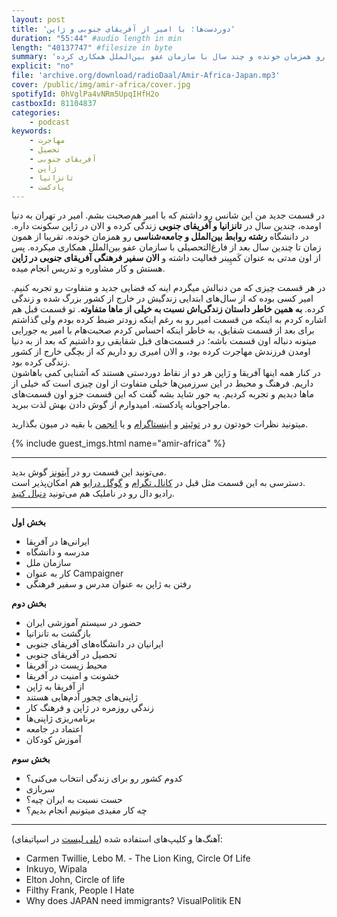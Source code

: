 ```yaml
---
layout: post
title: 'دوردست‌ها؛ با امیر از آفریقای جنوبی و ژاپن'
duration: "55:44" #audio length in min
length: "40137747" #filesize in byte
summary: 'در قسمت جدید من این شانس رو داشتم که با امیر هم‌صحبت بشم. امیر در تهران به دنیا اومده، چندین سال در تانزانیا و آفریقای جنوبی زندگی کرده و الان در ژاپن سکونت داره. در دانشگاه رشته روابط بین‌الملل و جامعه‌شناسی رو همزمان خونده و چند سال با سازمان عفو بین‌الملل همکاری کرده.'
explicit: "no"
file: 'archive.org/download/radioDaal/Amir-Africa-Japan.mp3'
cover: /public/img/amir-africa/cover.jpg
spotifyId: 0hVglPa4vNRm5UpqIHfH2o
castboxId: 81104837
categories:
    - podcast
keywords:
    - مهاجرت
    - تحصیل
    - آفریقای جنوبی
    - ژاپن
    - تانزانیا
    - پادکست
---
```


در قسمت جدید من این شانس رو داشتم که با امیر هم‌صحبت بشم. امیر در تهران به دنیا اومده، چندین سال در **تانزانیا و آفریقای جنوبی** زندگی کرده و الان در ژاپن سکونت داره. در دانشگاه **رشته روابط بین‌الملل و جامعه‌شناسی** رو همزمان خونده. تقریبا از همون زمان تا چندین سال بعد از فارغ‌التحصیلی با سازمان عفو بین‌الملل همکاری میکرده. پس از اون مدتی به عنوان کَمپِینر فعالیت داشته و **الان سفیر فرهنگی آفریقای جنوبی در ژاپن** هستش و کار مشاوره و تدریس انجام میده.

در هر قسمت چیزی که من دنبالش میگردم اینه که فضایی جدید و متفاوت رو تجربه کنیم. امیر کسی بوده که از سال‌های ابتدایی زندگیش در خارج از کشور بزرگ شده و زندگی کرده. **به همین خاطر داستان زندگی‌اش نسبت به خیلی از ماها متفاوته**. تو قسمت قبل هم اشاره کردم به اینکه من قسمت امیر رو به رغم اینکه زودتر ضبط کرده بودم ولی گذاشتم برای بعد از قسمت شقایق، به خاطر اینکه احساس کردم صحبت‌هام با امیر یه جورایی میتونه دنباله اون قسمت باشه؛ در قسمت‌های قبل شقایقی رو داشتیم که بعد از به دنیا اومدن فرزندش مهاجرت کرده بود، و الان امیری رو داریم که از بچگی خارج از کشور زندگی کرده بود.  
در کنار همه اینها آفریقا و ژاپن هر دو از نقاط دوردستی هستند که آشنایی کمی باهاشون داریم. فرهنگ و محیط در این سرزمین‌ها خیلی متفاوت از اون چیزی است که خیلی از ماها دیدیم و تجربه کردیم. یه جور شاید بشه گفت که این قسمت جزو اون قسمت‌های ماجراجویانه پادکسته. امیدوارم از گوش دادن بهش لذت ببرید.

<!-- more -->

میتونید نظرات خودتون رو در [توئیتر](https://twitter.com/radioDaal) و [اینستاگرام](https://www.instagram.com/radioDaal/) و یا [انجمن](https://bit.ly/2K1lBHk) با بقیه در میون بگذارید.

{% include guest_imgs.html name="amir-africa" %}

<hr>

می‌تونید این قسمت رو در [آیتونز](https://apple.co/2go4xdT) گوش بدید.  
دسترسی به این قسمت مثل قبل در [کانال تگرام](https://t.me/radioDaal) و [گوگل درایو](https://bit.ly/daal-20) هم امکان‌پذیر است.  
رادیو دال رو در ناملیک هم می‌تونید [دنبال کنید](https://bit.ly/2C2KlZw).  

<hr>

**بخش اول**
- ایرانی‌ها در آفریقا
- مدرسه و دانشگاه
- سازمان ملل
- کار به عنوان Campaigner
- رفتن به ژاپن به عنوان مدرس و سفیر فرهنگی

**بخش دوم**
- حضور در سیستم آموزشی ایران
- بازگشت به تانزانیا
- ایرانیان در دانشگاه‌های آفریقای جنوبی
- تحصیل در آفریقای جنوبی
- محیط زیست در آفریقا
- خشونت و امنیت در آفریقا
- از آفریقا به ژاپن
- ژاپنی‌های چجور آدم‌هایی هستند
- زندگی روزمره در ژاپن و فرهنگ کار
- برنامه‌ریزی ژاپنی‌ها
- اعتماد در جامعه
- آموزش کودکان

**بخش سوم**
- کدوم کشور رو برای زندگی انتخاب می‌کنی؟
- سربازی
- حست نسبت به ایران چیه؟
- چه کار مفیدی میتونیم انجام بدیم؟


<hr>

آهنگ‌ها و کلیپ‌های استفاده شده ([پلی لیست](https://bit.ly/daal-music) در اسپاتیفای): 
<div dir="ltr">
<ul>
<li>Carmen Twillie, Lebo M. - The Lion King, Circle Of Life</li>
<li>Inkuyo, Wipala</li>
<li>Elton John, Circle of life</li>
<li>Filthy Frank, People I Hate</li>
<li>Why does JAPAN need immigrants? VisualPolitik EN</li>
</ul>
</div>
